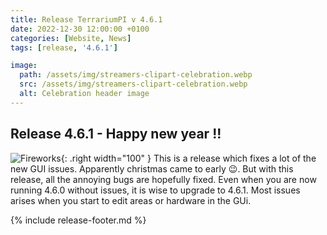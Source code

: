 ```yaml
---
title: Release TerrariumPI v 4.6.1
date: 2022-12-30 12:00:00 +0100
categories: [Website, News]
tags: [release, '4.6.1']

image:
  path: /assets/img/streamers-clipart-celebration.webp
  src: /assets/img/streamers-clipart-celebration.webp
  alt: Celebration header image
---
```


## Release 4.6.1 - Happy new year !!

![Fireworks](/assets/img/Fireworks.gif){: .right width="100" } This is a release
which fixes a lot of the new GUI issues. Apparently christmas came to early
:wink:. But with this release, all the annoying bugs are hopefully fixed. Even
when you are now running 4.6.0 without issues, it is wise to upgrade to 4.6.1.
Most issues arises when you start to edit areas or hardware in the GUi.

{% include release-footer.md %}
